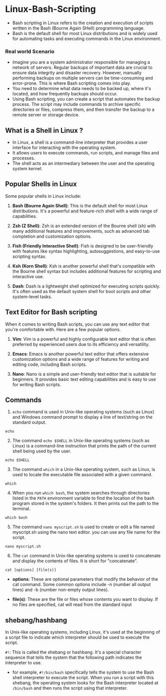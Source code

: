 # Linux-Bash-Scripting
- Bash scripting in Linux refers to the creation and execution of scripts written in the Bash (Bourne Again SHell) programming language.
- Bash is the default shell for most Linux distributions and is widely used for automating tasks and executing commands in the Linux environment.

### Real world Scenario 
- Imagine you are a system administrator responsible for managing a network of servers. Regular backups of important data are crucial to ensure data integrity and disaster recovery. However, manually performing backups on multiple servers can be time-consuming and error-prone. This is where Bash scripting comes into play.
- You need to determine what data needs to be backed up, where it's located, and how frequently backups should occur.
- Using Bash scripting, you can create a script that automates the backup process. The script may include commands to archive specific directories or files, compress them, and then transfer the backup to a remote server or storage device.

## What is a Shell in Linux ? 
- In Linux, a shell is a command-line interpreter that provides a user interface for interacting with the operating system. 
- It allows users to execute commands, run scripts, and manage files and processes.
- The shell acts as an intermediary between the user and the operating system kernel.

## Popular Shells in Linux
Some popular shells in Linux include:

1. **Bash (Bourne Again Shell)**: This is the default shell for most Linux distributions. It's a powerful and feature-rich shell with a wide range of capabilities.

2. **Zsh (Z Shell)**: Zsh is an extended version of the Bourne shell (sh) with many additional features and improvements, such as advanced tab completion and customization options.

3. **Fish (Friendly Interactive Shell)**: Fish is designed to be user-friendly with features like syntax highlighting, autosuggestions, and easy-to-use scripting syntax.

4. **Ksh (Korn Shell)**: Ksh is another powerful shell that's compatible with the Bourne shell syntax but includes additional features for scripting and interactive use.

5. **Dash**: Dash is a lightweight shell optimized for executing scripts quickly. It's often used as the default system shell for boot scripts and other system-level tasks.



## Text Editor for Bash scripting
When it comes to writing Bash scripts, you can use any text editor that you're comfortable with. Here are a few popular options.
1. **Vim**: Vim is a powerful and highly configurable text editor that is often preferred by experienced users due to its efficiency and versatility.

2. **Emacs**: Emacs is another powerful text editor that offers extensive customization options and a wide range of features for writing and editing code, including Bash scripts.

3. **Nano**: Nano is a simple and user-friendly text editor that is suitable for beginners. It provides basic text editing capabilities and is easy to use for writing Bash scripts.

## Commands 

1. `echo` command is used in Unix-like operating systems (such as Linux) and Windows command prompt to display a line of text/string on the standard output.
```shell
echo
```
2. The command `echo $SHELL` in Unix-like operating systems (such as Linux) is a command-line instruction that prints the path of the current shell being used by the user.
```shell 
echo $SHELL
```

3. The command `which` in a Unix-like operating system, such as Linux, is used to locate the executable file associated with a given command.
```shell
which
```

4. When you run `which bash`, the system searches through directories listed in the `PATH` environment variable to find the location of the bash program stored in the system's folders. It then prints out the path to the terminal. 
```shell
which bash
```

5. The command `nano myscript.sh` is used to create or edit a file named myscript.sh using the nano text editor. you can use any file name for the script. 
```shell
nano myscript.sh
```

6. The `cat` command in Unix-like operating systems is used to concatenate and display the contents of files. It is short for "concatenate".
```shell
cat [options] [file(s)]
```
- **options**: These are optional parameters that modify the behavior of the cat command. Some common options include -n (number all output lines) and -b (number non-empty output lines).

- **file(s)**: These are the file or files whose contents you want to display. If no files are specified, cat will read from the standard input

## shebang/hashbang

In Unix-like operating systems, including Linux, it's used at the beginning of a script file to indicate which interpreter should be used to execute the script.

`#!`: This is called the shebang or hashbang. It's a special character sequence that tells the system that the following path indicates the interpreter to use.

- for example, `#!/bin/bash` specifically tells the system to use the Bash shell interpreter to execute the script. When you run a script with this shebang, the operating system looks for the Bash interpreter located at `/bin/bash` and then runs the script using that interpreter.
